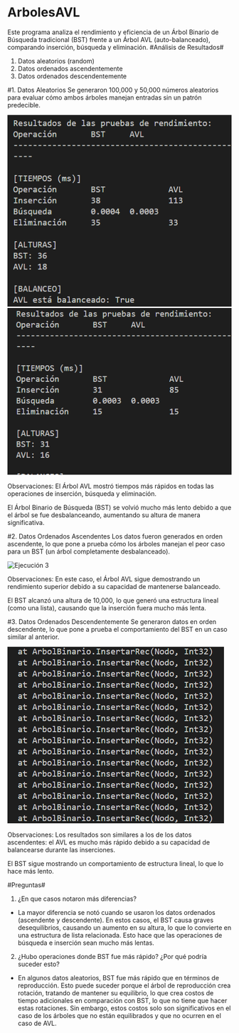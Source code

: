 # ArbolesAVL
Este programa analiza el rendimiento y eficiencia de un Árbol Binario de Búsqueda tradicional (BST) frente a un Árbol AVL (auto-balanceado), comparando inserción, búsqueda y eliminación.
#Análisis de Resultados#
1. Datos aleatorios (random)
2. Datos ordenados ascendentemente
3. Datos ordenados descendentemente

#1. Datos Aleatorios
Se generaron 100,000 y 50,000 números aleatorios para evaluar cómo ambos árboles manejan entradas sin un patrón predecible.

![Ejecución 1](./capturas/100000_Datos.png)
![Ejecución 2](./capturas/50000_Datos.png)

Observaciones:
El Árbol AVL mostró tiempos más rápidos en todas las operaciones de inserción, búsqueda y eliminación.

El Árbol Binario de Búsqueda (BST) se volvió mucho más lento debido a que el árbol se fue desbalanceando, aumentando su altura de manera significativa.

#2. Datos Ordenados Ascendentes
Los datos fueron generados en orden ascendente, lo que pone a prueba cómo los árboles manejan el peor caso para un BST (un árbol completamente desbalanceado).

![Ejecución 3](./capturas/Datos_Ascendentes.png)

Observaciones:
En este caso, el Árbol AVL sigue demostrando un rendimiento superior debido a su capacidad de mantenerse balanceado.

El BST alcanzó una altura de 10,000, lo que generó una estructura lineal (como una lista), causando que la inserción fuera mucho más lenta.

#3. Datos Ordenados Descendentemente
Se generaron datos en orden descendente, lo que pone a prueba el comportamiento del BST en un caso similar al anterior.

![Ejecución 4](./capturas/Datos_Descendentes.png)

Observaciones:
Los resultados son similares a los de los datos ascendentes: el AVL es mucho más rápido debido a su capacidad de balancearse durante las inserciones.

El BST sigue mostrando un comportamiento de estructura lineal, lo que lo hace más lento.

#Preguntas#
1. ¿En que casos notaron más diferencias?
- La mayor diferencia se notó cuando se usaron los datos ordenados (ascendente y descendente). En estos casos, el BST causa graves desequilibrios, causando un aumento en su altura, lo que lo convierte en una estructura de lista relacionada. Esto hace que las operaciones de búsqueda e inserción sean mucho más lentas.
  
2. ¿Hubo operaciones donde BST fue más rápido? ¿Por qué podría suceder esto?
- En algunos datos aleatorios, BST fue más rápido que en términos de reproducción. Esto puede suceder porque el árbol de reproducción crea rotación, tratando de mantener su equilibrio, lo que crea costos de tiempo adicionales en comparación con BST, lo que no tiene que hacer estas rotaciones. Sin embargo, estos costos solo son significativos en el caso de los árboles que no están equilibrados y que no ocurren en el caso de AVL.


